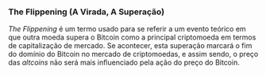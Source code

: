 ### The Flippening (A Virada, A Superação)

_The Flippening_ é um termo usado para se referir a um evento teórico em que outra moeda supera o Bitcoin como a principal criptomoeda em termos de capitalização de mercado. Se acontecer, esta superação marcará o fim do domínio do Bitcoin no mercado de criptomoedas, e assim sendo, o preço das _altcoins_ não será mais influenciado pela ação do preço do Bitcoin.
